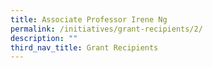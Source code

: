 ```yaml
---
title: Associate Professor Irene Ng
permalink: /initiatives/grant-recipients/2/
description: ""
third_nav_title: Grant Recipients
---
```

